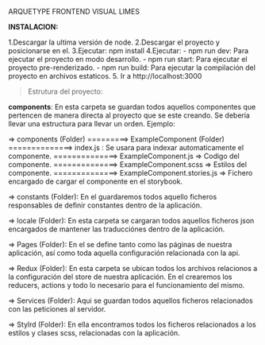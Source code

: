 ARQUETYPE FRONTEND VISUAL LIMES

**INSTALACION:**

1.Descargar la ultima versión de node.
2.Descargar el proyecto y posicionarse en el.
3.Ejecutar: npm install
4.Ejecutar: 
    - npm run dev: Para ejecutar el proyecto en modo desarrollo.
    - npm run start: Para ejecutar el proyecto pre-renderizado.
    - npm run build: Para ejecutar la compilación del proyecto en archivos estaticos.
5. Ir a http://localhost:3000


> Estrutura del proyecto:

**components**: En esta carpeta se guardan todos aquellos componentes que pertencen de manera directa al proyecto que se este creando. Se deberia llevar una estructura para llevar un orden. Ejemplo:

=> components (Folder)
=========> ExampleComponent (Folder)
==============> index.js : Se usara para indexar automaticamente el componente.
==============> ExampleComponent.js => Codigo del componente.
==============> ExampleComponent.scss => Estilos del componente.
==============> ExampleComponent.stories.js => Fichero encargado de cargar el componente en el storybook.

=> constants (Folder): En el guardaremos todos aquello ficheros responsables de definir constantes dentro de la aplicación.

=> locale (Folder): En esta carpeta se cargaran todos aquellos ficheros json encargados de mantener las traducciónes dentro de la aplicación.

=> Pages (Folder): En el se define tanto como las páginas de nuestra aplicación, así como toda aquella configuración relacionada con la api.

=> Redux (Folder): En esta carpeta se ubican todos los archivos relacionos a la configuración del store de nuestra aplicación. En el crearemos los reducers, actions y todo lo necesario para el funcionamiento del mismo.

=> Services (Folder): Aqui se guardan todos aquellos ficheros relacionados con las peticiones al servidor.

=> Stylrd (Folder): En ella encontramos todos los ficheros relacionados a los estilos y clases scss, relacionadas con la aplicación.


